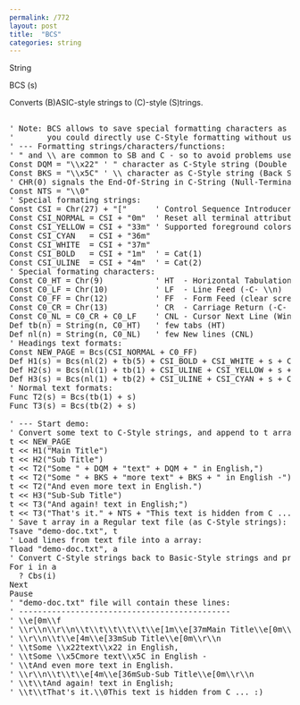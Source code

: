```yaml
---
permalink: /772
layout: post
title:  "BCS"
categories: string
---
```

String

BCS (s)

Converts (B)ASIC-style strings to (C)-style (S)trings.

<pre>

' Note: BCS allows to save special formatting characters as a regular text (or
'       you could directly use C-Style formatting without using BCS at all).
' --- Formatting strings/characters/functions:
' " and \\ are common to SB and C - so to avoid problems use C-Style directly:
Const DQM = "\\x22" ' " character as C-Style string (Double Quotation Mark)
Const BKS = "\\x5C" ' \\ character as C-Style string (Back Slash)
' CHR(0) signals the End-Of-String in C-String (Null-Terminated-String):
Const NTS = "\\0"   
' Special formating strings:
Const CSI = Chr(27) + "["      ' Control Sequence Introducer
Const CSI_NORMAL = CSI + "0m"  ' Reset all terminal attributes
Const CSI_YELLOW = CSI + "33m" ' Supported foreground colors (30m-37m)
Const CSI_CYAN   = CSI + "36m"
Const CSI_WHITE  = CSI + "37m"
Const CSI_BOLD   = CSI + "1m"  ' = Cat(1)
Const CSI_ULINE  = CSI + "4m"  ' = Cat(2)
' Special formating characters:
Const C0_HT = Chr(9)           ' HT  - Horizontal Tabulation (tab) (-C- \\t)
Const C0_LF = Chr(10)          ' LF  - Line Feed (-C- \\n)
Const C0_FF = Chr(12)          ' FF  - Form Feed (clear screen) (-C- \\f)
Const C0_CR = Chr(13)          ' CR  - Carriage Return (-C- \\r)
Const C0_NL = C0_CR + C0_LF    ' CNL - Cursor Next Line (Windows style for \\n)
Def tb(n) = String(n, C0_HT)   ' few tabs (HT)
Def nl(n) = String(n, C0_NL)   ' few New lines (CNL)
' Headings text formats:
Const NEW_PAGE = Bcs(CSI_NORMAL + C0_FF)
Def H1(s) = Bcs(nl(2) + tb(5) + CSI_BOLD + CSI_WHITE + s + CSI_NORMAL + nl(1))
Def H2(s) = Bcs(nl(1) + tb(1) + CSI_ULINE + CSI_YELLOW + s + CSI_NORMAL + nl(1))
Def H3(s) = Bcs(nl(1) + tb(2) + CSI_ULINE + CSI_CYAN + s + CSI_NORMAL + nl(1))
' Normal text formats:
Func T2(s) = Bcs(tb(1) + s)
Func T3(s) = Bcs(tb(2) + s)

' --- Start demo:
' Convert some text to C-Style strings, and append to t array:
t << NEW_PAGE
t << H1("Main Title")
t << H2("Sub Title")
t << T2("Some " + DQM + "text" + DQM + " in English,")
t << T2("Some " + BKS + "more text" + BKS + " in English -")
t << T2("And even more text in English.")
t << H3("Sub-Sub Title")
t << T3("And again! text in English;")
t << T3("That's it." + NTS + "This text is hidden from C ... :)")
' Save t array in a Regular text file (as C-Style strings):
Tsave "demo-doc.txt", t
' Load lines from text file into a array:
Tload "demo-doc.txt", a 
' Convert C-Style strings back to Basic-Style strings and print them:
For i in a
  ? Cbs(i)
Next
Pause
' "demo-doc.txt" file will contain these lines:
' ---------------------------------------------
' \\e[0m\\f
' \\r\\n\\r\\n\\t\\t\\t\\t\\t\\e[1m\\e[37mMain Title\\e[0m\\r\\n
' \\r\\n\\t\\e[4m\\e[33mSub Title\\e[0m\\r\\n
' \\tSome \\x22text\\x22 in English,
' \\tSome \\x5Cmore text\\x5C in English -
' \\tAnd even more text in English.
' \\r\\n\\t\\t\\e[4m\\e[36mSub-Sub Title\\e[0m\\r\\n
' \\t\\tAnd again! text in English;
' \\t\\tThat's it.\\0This text is hidden from C ... :)

</pre>

